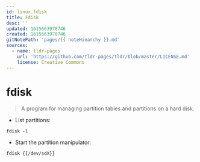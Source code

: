 ```yaml
---
id: linux.fdisk
title: Fdisk
desc: ''
updated: 1615663978746
created: 1615663978746
gitNotePath: 'pages/{{ noteHiearchy }}.md'
sources:
  - name: tldr-pages
    url: 'https://github.com/tldr-pages/tldr/blob/master/LICENSE.md'
    license: Creative Commons
---
```

# fdisk

> A program for managing partition tables and partitions on a hard disk.

- List partitions:

`fdisk -l`

- Start the partition manipulator:

`fdisk {{/dev/sdX}}`

